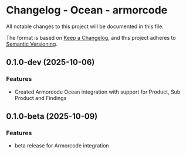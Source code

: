 # Changelog - Ocean - armorcode

All notable changes to this project will be documented in this file.

The format is based on [Keep a Changelog](https://keepachangelog.com/en/1.0.0/),
and this project adheres to [Semantic Versioning](https://semver.org/spec/v2.0.0.html).

<!-- towncrier release notes start -->


## 0.1.0-dev (2025-10-06)

### Features

- Created Armorcode Ocean integration with support for Product, Sub Product and Findings


## 0.1.0-beta (2025-10-09)

### Features

- beta release for Armorcode integration
